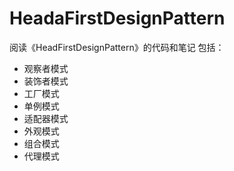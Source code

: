 # HeadaFirstDesignPattern
阅读《HeadFirstDesignPattern》的代码和笔记
包括：
- 观察者模式
- 装饰者模式
- 工厂模式
- 单例模式
- 适配器模式
- 外观模式
- 组合模式
- 代理模式
